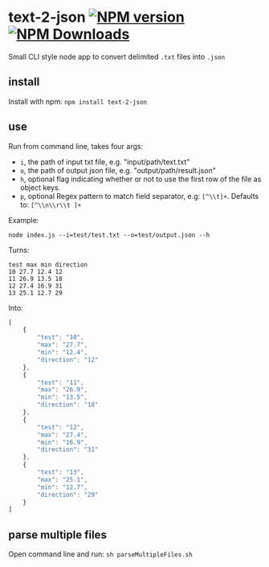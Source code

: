 # text-2-json [![NPM version][npm-image]][npm-url] [![NPM Downloads][npm-downloads-image]][npm-url]

Small CLI style node app to convert delimited `.txt` files into `.json`

## install

Install with npm: `npm install text-2-json`

## use

Run from command line, takes four args:

- `i`, the path of input txt file, e.g. "input/path/text.txt"
- `o`, the path of output json file, e.g. "output/path/result.json"
- `h`, optional flag indicating whether or not to use the first row of the file as object keys.
- `p`, optional Regex pattern to match field separator, e.g: `[^\\t]+`. Defaults to: `[^\\n\\r\\t ]+`

Example:

`node index.js --i=test/test.txt --o=test/output.json --h`

Turns:

```
test max min direction
10 27.7 12.4 12
11 26.9 13.5 18
12 27.4 16.9 31
13 25.1 12.7 29
```

Into:

```javascript
[
	{
		"test": "10",
		"max": "27.7",
		"min": "12.4",
		"direction": "12"
	},
	{
		"test": "11",
		"max": "26.9",
		"min": "13.5",
		"direction": "18"
	},
	{
		"test": "12",
		"max": "27.4",
		"min": "16.9",
		"direction": "31"
	},
	{
		"test": "13",
		"max": "25.1",
		"min": "12.7",
		"direction": "29"
	}
]
```

## parse multiple files

Open command line and run: `sh parseMultipleFiles.sh`

[npm-image]: https://badge.fury.io/js/text-2-json.svg
[npm-url]: https://www.npmjs.com/package/text-2-json
[npm-downloads-image]: https://img.shields.io/npm/dt/text-2-json.svg	  